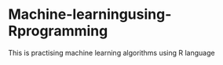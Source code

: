 # Machine-learningusing-Rprogramming
This is practising machine learning algorithms using R language
